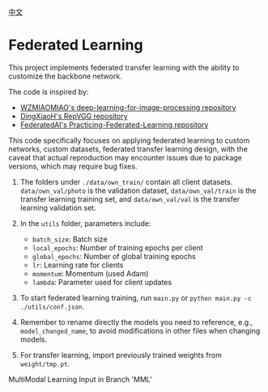 [中文](readme_zh.md)
# Federated Learning

This project implements federated transfer learning with the ability to customize the backbone network.

The code is inspired by:
- [WZMIAOMIAO's deep-learning-for-image-processing repository](https://github.com/WZMIAOMIAO/deep-learning-for-image-processing/tree/master)
- [DingXiaoH's RepVGG repository](https://github.com/DingXiaoH/RepVGG)
- [FederatedAI's Practicing-Federated-Learning repository](https://github.com/FederatedAI/Practicing-Federated-Learning/tree/main/chapter03_Python_image_classification)

This code specifically focuses on applying federated learning to custom networks, custom datasets, federated transfer learning design, with the caveat that actual reproduction may encounter issues due to package versions, which may require bug fixes.

1. The folders under `./data/own_train/` contain all client datasets. `data/own_val/photo` is the validation dataset, `data/own_val/train` is the transfer learning training set, and `data/own_val/val` is the transfer learning validation set.

2. In the `utils` folder, parameters include:
   - `batch_size`: Batch size
   - `local_epochs`: Number of training epochs per client
   - `global_epochs`: Number of global training epochs
   - `lr`: Learning rate for clients
   - `momentum`: Momentum (used Adam)
   - `lambda`: Parameter used for client updates

3. To start federated learning training, run `main.py` or `python main.py -c ./utils/conf.json`.

4. Remember to rename directly the models you need to reference, e.g., `model_changed_name`, to avoid modifications in other files when changing models.

5. For transfer learning, import previously trained weights from `weight/tmp.pt`.

MultiModal Learning Input in Branch 'MML'
